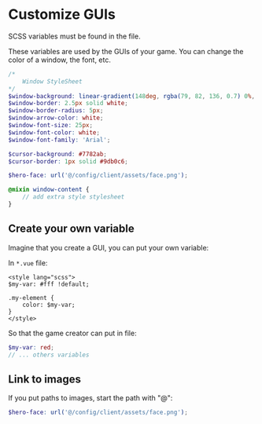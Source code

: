 # Customize GUIs

SCSS variables must be found in the <PathTo to="themeFile" /> file.

These variables are used by the GUIs of your game. You can change the color of a window, the font, etc.

```scss
/*
    Window StyleSheet
*/
$window-background: linear-gradient(148deg, rgba(79, 82, 136, 0.7) 0%, rgba(42, 43, 73, 0.7) 100%);
$window-border: 2.5px solid white;
$window-border-radius: 5px;
$window-arrow-color: white;
$window-font-size: 25px;
$window-font-color: white;
$window-font-family: 'Arial';

$cursor-background: #7782ab;
$cursor-border: 1px solid #9db0c6;

$hero-face: url('@/config/client/assets/face.png');

@mixin window-content {
    // add extra style stylesheet
}
```

## Create your own variable

Imagine that you create a GUI, you can put your own variable:

In `*.vue` file:

```vue
<style lang="scss">
$my-var: #fff !default;

.my-element {
    color: $my-var;
}
</style>
```

So that the game creator can put in <PathTo to="themeFile" /> file:

```scss
$my-var: red;
// ... others variables
```

## Link to images

If you put paths to images, start the path with "@":

```scss
$hero-face: url('@/config/client/assets/face.png');
```